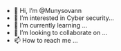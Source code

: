 - 👋 Hi, I’m @Munysovann
- 👀 I’m interested in Cyber security...
- 🌱 I’m currently learning ...
- 💞️ I’m looking to collaborate on ...
- 📫 How to reach me ...

<!---
Munysovann/Munysovann is a ✨ special ✨ repository because its `README.md` (this file) appears on your GitHub profile.
You can click the Preview link to take a look at your changes.
--->
